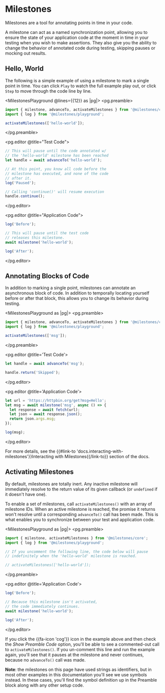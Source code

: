 # Milestones

Milestones are a tool for annotating points in time in your code.

A milestone can act as a named synchronization point, allowing you to ensure the state of your application code at the moment in time in your testing when you wish to make assertions. They also give you the ability to change the behavior of annotated code during testing, skipping pauses or mocking out results.

## Hello, World

The following is a simple example of using a milestone to mark a single point in time. You can click `Play` to watch the full example play out, or click `Step` to move through the code line by line.

<MilestonesPlayground @lines={{12}} as |pg|>
  <pg.preamble>
  ```ts
  import { milestone, advanceTo, activateMilestones } from '@milestones/core';
  import { log } from '@milestones/playground';

  activateMilestones(['hello-world']);
  ```
  </pg.preamble>

  <pg.editor @title="Test Code">
  ```ts
  // This will pause until the code annotated w/
  // the 'hello-world' milestone has been reached
  let handle = await advanceTo('hello-world');

  // At this point, you know all code before the
  // milestone has executed, and none of the code
  // after it.
  log('Paused');

  // Calling 'continue()' will resume execution
  handle.continue();
  ```
  </pg.editor>

  <pg.editor @title="Application Code">
  ```ts
  log('Before');

  // This will pause until the test code
  // releases this milestone.
  await milestone('hello-world');

  log('After');
  ```
  </pg.editor>
</MilestonesPlayground>

## Annotating Blocks of Code

In addition to marking a single point, milestones can annotate an asynchronous block of code. In addition to temporally locating yourself before or after that block, this allows you to change its behavior during testing.

<MilestonesPlayground as |pg|>
  <pg.preamble>
  ```ts
  import { milestone, advanceTo, activateMilestones } from '@milestones/core';
  import { log } from '@milestones/playground';

  activateMilestones(['msg']);
  ```
  </pg.preamble>

  <pg.editor @title='Test Code'>
  ```ts
  let handle = await advanceTo('msg');

  handle.return('Skipped');
  ```
  </pg.editor>

  <pg.editor @title='Application Code'>
  ```ts
  let url = 'https://httpbin.org/get?msg=Hello';
  let msg = await milestone('msg', async () => {
    let response = await fetch(url);
    let json = await response.json();
    return json.args.msg;
  });

  log(msg);
  ```
  </pg.editor>
</MilestonesPlayground>

For more details, see the {{#link-to 'docs.interacting-with-milestones'}}Interacting with Milestones{{/link-to}} section of the docs.


## Activating Milestones

By default, milestones are totally inert. Any inactive milestone will immediately resolve to the return value of its given callback (or `undefined` if it doesn't have one).

To enable a set of milestones, call `activateMilestones()` with an array of milestone IDs. When an active milestone is reached, the promise it returns won't resolve until a corresponding `advanceTo()` call has been made. This is what enables you to synchronize between your test and application code.

<MilestonesPlayground as |pg|>
  <pg.preamble>
  ```ts
  import { milestone, activateMilestones } from '@milestones/core';
  import { log } from '@milestones/playground';

  // If you uncomment the following line, the code below will pause
  // indefinitely when the 'hello-world' milestone is reached.

  // activateMilestones(['hello-world']);
  ```
  </pg.preamble>

  <pg.editor @title='Application Code'>
  ```ts
  log('Before');

  // Because this milestone isn't activated,
  // the code immediately continues.
  await milestone('hello-world');

  log('After');
  ```
  </pg.editor>
</MilestonesPlayground>

If you click the {{fa-icon 'cog'}} icon in the example above and then check the *Show Preamble Code* option, you'll be able to see a commented-out call to `activateMilestones()`. If you un-comment this line and run the example again, you'll see that it pauses at the milestone and never continues, because no `advanceTo()` call was made.

**Note**: the milestones on this page have used strings as identifiers, but in most other examples in this documentation you'll see we use symbols instead. In these cases, you'll find the symbol definition up in the Preamble block along with any other setup code.

